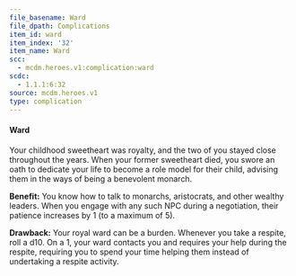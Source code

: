 ```yaml
---
file_basename: Ward
file_dpath: Complications
item_id: ward
item_index: '32'
item_name: Ward
scc:
  - mcdm.heroes.v1:complication:ward
scdc:
  - 1.1.1:6:32
source: mcdm.heroes.v1
type: complication
---
```


#### Ward

Your childhood sweetheart was royalty, and the two of you stayed close throughout the years. When your former sweetheart died, you swore an oath to dedicate your life to become a role model for their child, advising them in the ways of being a benevolent monarch.

**Benefit:** You know how to talk to monarchs, aristocrats, and other wealthy leaders. When you engage with any such NPC during a negotiation, their patience increases by 1 (to a maximum of 5).

**Drawback:** Your royal ward can be a burden. Whenever you take a respite, roll a d10. On a 1, your ward contacts you and requires your help during the respite, requiring you to spend your time helping them instead of undertaking a respite activity.
